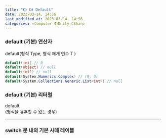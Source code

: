 ```yaml
---
title: "🌔 C# Default"
date: 2023-03-14. 14:56
last_modified_at: 2023-03-14. 14:56
categories: ⭐Computer 🌔Unity-CSharp
---
```


### default (기본) 연산자

default(형식 Type, 형식 매개 변수 T  )  

```cs
default(int) // 0
default(object) // null
default(int?) // null
default(System.Numerics.Complex) // (0, 0)
default(System.Collections.Generic.List<int>) // null
```

### default (기본) 리터럴

default  
(형식을 유추할 수 있는 경우)  

---

### switch 문 내의 기본 사례 레이블  
